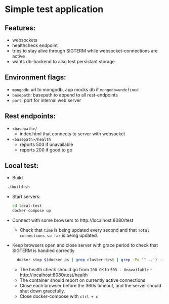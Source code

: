 Simple test application
=======================

Features:
---------
- websockets
- healthcheck endpoint
- tries to stay alive through SIGTERM while websocket-connections are active
- wants db-backend to also test persistant storage

Environment flags:
------------------
- `mongodb`: url to mongodb, app mocks db if `mongodb=undefined`
- `basepath`: basepath to append to all rest-endpoints
- `port`: port for internal web server

Rest endpoints:
---------------
- `<basepath>/`
  - index.html that connects to server with websocket
- `<basepath>/health`
  - reports 503 if unavailable
  - reports 200 if good to go

Local test:
-----------
- Build
 ```bash
  ./build.sh
 ```

- Start servers:
  ```bash
  cd local-test
  docker-compose up
  ```

- Connect with some browsers to http://localhost:8080/test
  - Check that `time` is being updated every second and that `Total connections so far` is being updated.

- Keep browsers open and close server with grace period to check that SIGTERM is handled correctly
  ```bash
    docker stop $(docker ps | grep cluster-test | grep -Po '^...') --time 360
  ```
  - The health check should go from `200 OK` to `503 - Unavailable` - http://localhost:8080/test/health
  - The container should report on currently active connections
  - Close each browser before the 360s timeout, and the server should shut down gracefully.
  - Close docker-compose with `ctrl + c`

